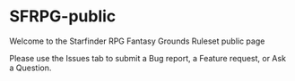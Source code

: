 # SFRPG-public
Welcome to the Starfinder RPG Fantasy Grounds Ruleset public page

Please use the Issues tab to submit a Bug report, a Feature request, or Ask a Question.
